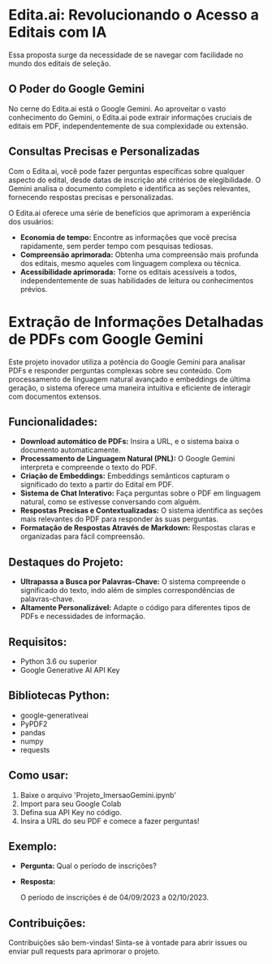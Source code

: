 # Edita.ai: Revolucionando o Acesso a Editais com IA

Essa proposta surge da necessidade de se navegar com facilidade no mundo dos editais de seleção. 
## O Poder do Google Gemini
No cerne do Edita.ai está o Google Gemini. Ao aproveitar o vasto conhecimento do Gemini, o Edita.ai pode extrair informações cruciais de editais em PDF, independentemente de sua complexidade ou extensão.

## Consultas Precisas e Personalizadas
Com o Edita.ai, você pode fazer perguntas específicas sobre qualquer aspecto do edital, desde datas de inscrição até critérios de elegibilidade. O Gemini analisa o documento completo e identifica as seções relevantes, fornecendo respostas precisas e personalizadas.

O Edita.ai oferece uma série de benefícios que aprimoram a experiência dos usuários:
- **Economia de tempo:** Encontre as informações que você precisa rapidamente, sem perder tempo com pesquisas tediosas.
- **Compreensão aprimorada:** Obtenha uma compreensão mais profunda dos editais, mesmo aqueles com linguagem complexa ou técnica.
- **Acessibilidade aprimorada:** Torne os editais acessíveis a todos, independentemente de suas habilidades de leitura ou conhecimentos prévios.

# Extração de Informações Detalhadas de PDFs com Google Gemini

Este projeto inovador utiliza a potência do Google Gemini para analisar PDFs e responder perguntas complexas sobre seu conteúdo. Com processamento de linguagem natural avançado e embeddings de última geração, o sistema oferece uma maneira intuitiva e eficiente de interagir com documentos extensos.

## Funcionalidades:

- **Download automático de PDFs:** Insira a URL, e o sistema baixa o documento automaticamente.
- **Processamento de Linguagem Natural (PNL):** O Google Gemini interpreta e compreende o texto do PDF.
- **Criação de Embeddings:** Embeddings semânticos capturam o significado do texto a partir do Edital em PDF.
- **Sistema de Chat Interativo:** Faça perguntas sobre o PDF em linguagem natural, como se estivesse conversando com alguém.
- **Respostas Precisas e Contextualizadas:** O sistema identifica as seções mais relevantes do PDF para responder às suas perguntas.
- **Formatação de Respostas Através de Markdown:** Respostas claras e organizadas para fácil compreensão.

## Destaques do Projeto:

- **Ultrapassa a Busca por Palavras-Chave:** O sistema compreende o significado do texto, indo além de simples correspondências de palavras-chave.
- **Altamente Personalizável:** Adapte o código para diferentes tipos de PDFs e necessidades de informação.

## Requisitos:

- Python 3.6 ou superior
- Google Generative AI API Key

## Bibliotecas Python:

- google-generativeai
- PyPDF2
- pandas
- numpy
- requests

## Como usar:

1. Baixe o arquivo 'Projeto_ImersaoGemini.ipynb'
2. Import para seu Google Colab
3. Defina sua API Key no código.
4. Insira a URL do seu PDF e comece a fazer perguntas!

## Exemplo:

- **Pergunta:** Qual o período de inscrições?

- **Resposta:** 

  O período de inscrições é de 04/09/2023 a 02/10/2023.


## Contribuições:

Contribuições são bem-vindas! Sinta-se à vontade para abrir issues ou enviar pull requests para aprimorar o projeto.

